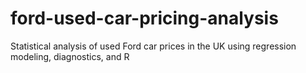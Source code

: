 # ford-used-car-pricing-analysis
Statistical analysis of used Ford car prices in the UK using regression modeling, diagnostics, and R
